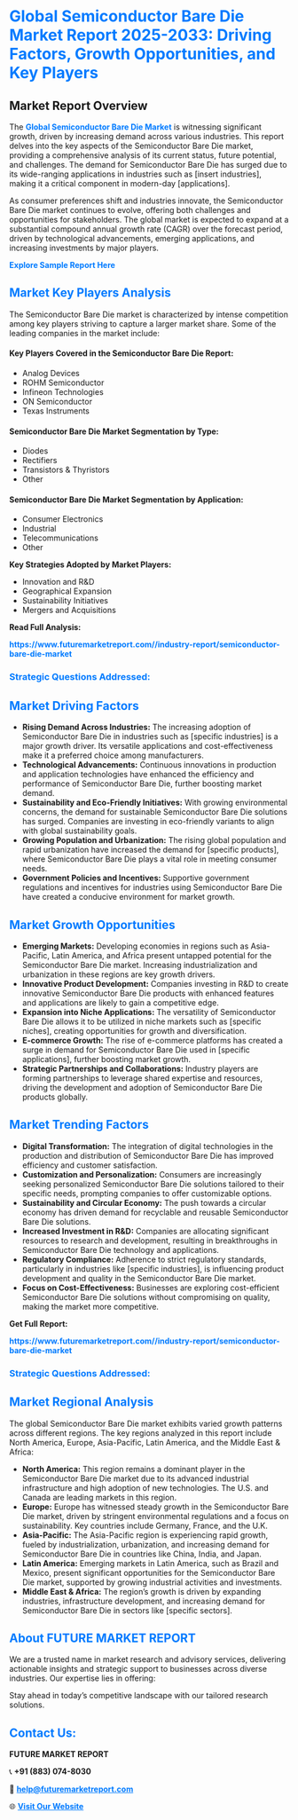 <h1 style="color: #007BFF;">Global Semiconductor Bare Die Market Report 2025-2033: Driving Factors, Growth Opportunities, and Key Players</h1>

<section id="overview">
<h2>Market Report Overview</h2>
<p>The <a href="https://www.futuremarketreport.com//industry-report/semiconductor-bare-die-market" style="color: #007BFF; text-decoration: none;"><strong>Global Semiconductor Bare Die Market</strong></a> is witnessing significant growth, driven by increasing demand across various industries. This report delves into the key aspects of the Semiconductor Bare Die market, providing a comprehensive analysis of its current status, future potential, and challenges. The demand for Semiconductor Bare Die has surged due to its wide-ranging applications in industries such as [insert industries], making it a critical component in modern-day [applications].</p>
<p>As consumer preferences shift and industries innovate, the Semiconductor Bare Die market continues to evolve, offering both challenges and opportunities for stakeholders. The global market is expected to expand at a substantial compound annual growth rate (CAGR) over the forecast period, driven by technological advancements, emerging applications, and increasing investments by major players.</p>
</section>

<section id="overview">
<p><a href="https://www.futuremarketreport.com//request-sample/reportId=75902" style="color: #007BFF; text-decoration: none;"><strong>Explore Sample Report Here</strong></a></p>
</section>

<section id="key-players">
<h2 style="color: #007BFF;">Market Key Players Analysis</h2>
<p>The Semiconductor Bare Die market is characterized by intense competition among key players striving to capture a larger market share. Some of the leading companies in the market include:</p>
<h4>Key Players Covered in the Semiconductor Bare Die Report:</h4>
<ul><li>Analog Devices</li><li>ROHM Semiconductor</li><li>Infineon Technologies</li><li>ON Semiconductor</li><li>Texas Instruments</li></ul>
<h4>Semiconductor Bare Die Market Segmentation by Type:</h4>
<ul><li>Diodes</li><li>Rectifiers</li><li>Transistors &amp; Thyristors</li><li>Other</li></ul>

<h4>Semiconductor Bare Die Market Segmentation by Application:</h4>
<ul><li>Consumer Electronics</li><li>Industrial</li><li>Telecommunications</li><li>Other</li></ul>
<p><strong>Key Strategies Adopted by Market Players:</strong></p>
<ul>
<li>Innovation and R&D</li>
<li>Geographical Expansion</li>
<li>Sustainability Initiatives</li>
<li>Mergers and Acquisitions</li>
</ul>
</section>

<section>
<p><strong>Read Full Analysis: </strong></p><a href="https://www.futuremarketreport.com//industry-report/semiconductor-bare-die-market" style="color: #007BFF; text-decoration: none;"><strong>https://www.futuremarketreport.com//industry-report/semiconductor-bare-die-market</strong></a>
<h3 style="color: #007BFF;">Strategic Questions Addressed:</h3>
</section>

<section id="driving-factors">
<h2 style="color: #007BFF;">Market Driving Factors</h2>
<ul>
<li><strong>Rising Demand Across Industries:</strong> The increasing adoption of Semiconductor Bare Die in industries such as [specific industries] is a major growth driver. Its versatile applications and cost-effectiveness make it a preferred choice among manufacturers.</li>
<li><strong>Technological Advancements:</strong> Continuous innovations in production and application technologies have enhanced the efficiency and performance of Semiconductor Bare Die, further boosting market demand.</li>
<li><strong>Sustainability and Eco-Friendly Initiatives:</strong> With growing environmental concerns, the demand for sustainable Semiconductor Bare Die solutions has surged. Companies are investing in eco-friendly variants to align with global sustainability goals.</li>
<li><strong>Growing Population and Urbanization:</strong> The rising global population and rapid urbanization have increased the demand for [specific products], where Semiconductor Bare Die plays a vital role in meeting consumer needs.</li>
<li><strong>Government Policies and Incentives:</strong> Supportive government regulations and incentives for industries using Semiconductor Bare Die have created a conducive environment for market growth.</li>
</ul>
</section>

<section id="growth-opportunities">
<h2 style="color: #007BFF;">Market Growth Opportunities</h2>
<ul>
<li><strong>Emerging Markets:</strong> Developing economies in regions such as Asia-Pacific, Latin America, and Africa present untapped potential for the Semiconductor Bare Die market. Increasing industrialization and urbanization in these regions are key growth drivers.</li>
<li><strong>Innovative Product Development:</strong> Companies investing in R&D to create innovative Semiconductor Bare Die products with enhanced features and applications are likely to gain a competitive edge.</li>
<li><strong>Expansion into Niche Applications:</strong> The versatility of Semiconductor Bare Die allows it to be utilized in niche markets such as [specific niches], creating opportunities for growth and diversification.</li>
<li><strong>E-commerce Growth:</strong> The rise of e-commerce platforms has created a surge in demand for Semiconductor Bare Die used in [specific applications], further boosting market growth.</li>
<li><strong>Strategic Partnerships and Collaborations:</strong> Industry players are forming partnerships to leverage shared expertise and resources, driving the development and adoption of Semiconductor Bare Die products globally.</li>
</ul>
</section>

<section id="trending-factors">
<h2 style="color: #007BFF;">Market Trending Factors</h2>
<ul>
<li><strong>Digital Transformation:</strong> The integration of digital technologies in the production and distribution of Semiconductor Bare Die has improved efficiency and customer satisfaction.</li>
<li><strong>Customization and Personalization:</strong> Consumers are increasingly seeking personalized Semiconductor Bare Die solutions tailored to their specific needs, prompting companies to offer customizable options.</li>
<li><strong>Sustainability and Circular Economy:</strong> The push towards a circular economy has driven demand for recyclable and reusable Semiconductor Bare Die solutions.</li>
<li><strong>Increased Investment in R&D:</strong> Companies are allocating significant resources to research and development, resulting in breakthroughs in Semiconductor Bare Die technology and applications.</li>
<li><strong>Regulatory Compliance:</strong> Adherence to strict regulatory standards, particularly in industries like [specific industries], is influencing product development and quality in the Semiconductor Bare Die market.</li>
<li><strong>Focus on Cost-Effectiveness:</strong> Businesses are exploring cost-efficient Semiconductor Bare Die solutions without compromising on quality, making the market more competitive.</li>
</ul>
</section>

<section>
<p><strong>Get Full Report: </strong></p><a href="https://www.futuremarketreport.com//industry-report/semiconductor-bare-die-market" style="color: #007BFF; text-decoration: none;"><strong>https://www.futuremarketreport.com//industry-report/semiconductor-bare-die-market</strong></a>
<h3 style="color: #007BFF;">Strategic Questions Addressed:</h3>
</section>


<section id="regional-analysis">
<h2 style="color: #007BFF;">Market Regional Analysis</h2>
<p>The global Semiconductor Bare Die market exhibits varied growth patterns across different regions. The key regions analyzed in this report include North America, Europe, Asia-Pacific, Latin America, and the Middle East & Africa:</p>
<ul>
<li><strong>North America:</strong> This region remains a dominant player in the Semiconductor Bare Die market due to its advanced industrial infrastructure and high adoption of new technologies. The U.S. and Canada are leading markets in this region.</li>
<li><strong>Europe:</strong> Europe has witnessed steady growth in the Semiconductor Bare Die market, driven by stringent environmental regulations and a focus on sustainability. Key countries include Germany, France, and the U.K.</li>
<li><strong>Asia-Pacific:</strong> The Asia-Pacific region is experiencing rapid growth, fueled by industrialization, urbanization, and increasing demand for Semiconductor Bare Die in countries like China, India, and Japan.</li>
<li><strong>Latin America:</strong> Emerging markets in Latin America, such as Brazil and Mexico, present significant opportunities for the Semiconductor Bare Die market, supported by growing industrial activities and investments.</li>
<li><strong>Middle East & Africa:</strong> The region’s growth is driven by expanding industries, infrastructure development, and increasing demand for Semiconductor Bare Die in sectors like [specific sectors].</li>
</ul>
</section>

<footer>
<h2 style="color: #007BFF;">About FUTURE MARKET REPORT</h2>
<p>We are a trusted name in market research and advisory services, delivering actionable insights and strategic support to businesses across diverse industries. Our expertise lies in offering:</p>

<p>Stay ahead in today’s competitive landscape with our tailored research solutions.</p>

<h2 style="color: #007BFF;">Contact Us:</h2>
<p><strong>FUTURE MARKET REPORT</strong></p>
<p>📞 <strong>+91 (883) 074-8030</strong></p>
<p>📧 <strong><a href="mailto:help@futuremarketreport.com" style="color: #007BFF;">help@futuremarketreport.com</a></strong></p>
<p>🌐 <strong><a href="https://www.futuremarketreport.com/" style="color: #007BFF;">Visit Our Website</a></strong></p>
</footer>